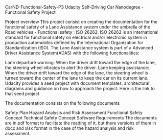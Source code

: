 CarND-Functional-Safety-P3
Udacity Self-Driving Car Nanodegree - Functional Safety Project

Project overview
This project consist on creating the documentation for the functional safety of a Lane Assistance system under the umbrella of the Road vehicles - Functional safety : ISO 26262. ISO 26262 is an international standard for functional safety on electrical and/or electronic system in production automobiles defined by the International Organization for Standardization (ISO). The Lane Assistance system is part of a Advanced Driver Assistance System(ADAS) with the following functionalities:

Lane departure warning: When the driver drift toward the edge of the lane, the steering wheel vibrates to alert the driver.
Lane keeping assistance: When the driver drift toward the edge of the lane, the steering wheel is turned toward the center of the lane to keep the car on its current lane.
Udacity provides a seed project with document templates, architectural diagrams and guidance on how to approach the project. Here is the link to that seed project

The documentation consists on the following documents

Safety Plan
Hazard Analysis and Risk Assessment
Functional Safety Concept
Technical Safety Concept
Software Requirements
The documents are in pdf format to facilitate the reading of it, but there versions of them in docx and xlsx format in the case of the hazard analysis and risk assessment.

